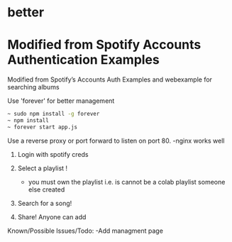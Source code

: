# better
# Modified from Spotify Accounts Authentication Examples

Modified from Spotify’s Accounts Auth Examples and webexample for searching albums

Use 'forever' for better management
```bash
~ sudo npm install -g forever
~ npm install
~ forever start app.js
```
Use a reverse proxy or port forward to listen on port 80.
 -nginx works well

1) Login with spotify creds

2) Select a playlist !
    - you must own the playlist i.e. is cannot be a colab playlist someone else
    created
    
3) Search for a song!

4) Share! Anyone can add


Known/Possible Issues/Todo:
 -Add managment page
